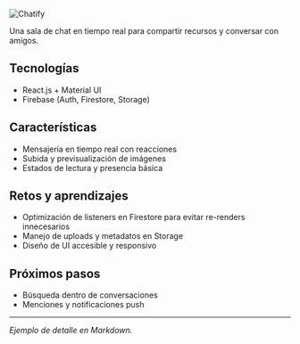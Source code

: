 ![Chatify](/projects/chatify.png)

Una sala de chat en tiempo real para compartir recursos y conversar con amigos.

## Tecnologías
- React.js + Material UI
- Firebase (Auth, Firestore, Storage)

## Características
- Mensajería en tiempo real con reacciones
- Subida y previsualización de imágenes
- Estados de lectura y presencia básica

## Retos y aprendizajes
- Optimización de listeners en Firestore para evitar re-renders innecesarios
- Manejo de uploads y metadatos en Storage
- Diseño de UI accesible y responsivo

## Próximos pasos
- Búsqueda dentro de conversaciones
- Menciones y notificaciones push

---
_Ejemplo de detalle en Markdown._
